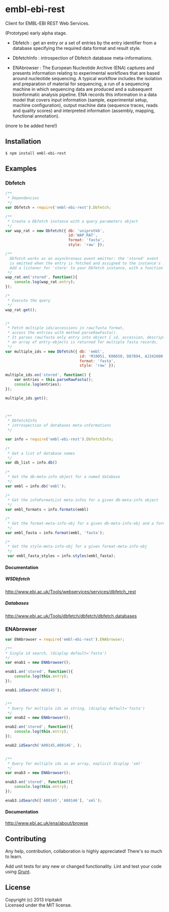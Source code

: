 # embl-ebi-rest

Client for EMBL-EBI REST Web Services.

(Prototype) early alpha stage.

* Dbfetch : get an entry or a set of entries by the entry identifier from a database specifying the required data format and result style.
* DbfetchInfo : introspection of Dbfetch database meta-informations.

* ENAbrowser : The European Nucleotide Archive (ENA) captures and presents information relating to experimental workflows that are based around nucleotide sequencing. A typical workflow includes the isolation and preparation of material for sequencing, a run of a sequencing machine in which sequencing data are produced and a subsequent bioinformatic analysis pipeline. ENA records this information in a data model that covers input information (sample, experimental setup, machine configuration), output machine data (sequence traces, reads and quality scores) and interpreted information (assembly, mapping, functional annotation).

(more to be added here!)

## Installation
```
$ npm install embl-ebi-rest
```

## Examples
### Dbfetch
```javascript
/**
 * Dependencies
 */
var Dbfetch = require('embl-ebi-rest').Dbfetch;

/**
 * Create a Dbfetch instance with a query parameters object
 */
var wap_rat = new Dbfetch({ db: 'uniprotkb',
							id:'WAP_RAT',
							format: 'fasta',
							style: 'raw' });

/** 
  Dbfetch works as an asynchronous event emitter: the 'stored' event 
  is emitted when the entry is fetched and assigned to the instance's .entry property.
  Add a listener for 'store' to your Dbfetch instance, with a function to handle the entry.
 */
wap_rat.on('stored', function(){
	console.log(wap_rat.entry);
});

/*
 * Execute the query
 */
wap_rat.get(); 


/* 
 * Fetch multiple ids/accessions in raw/fasta format,
 * access the entries with method parseRawFasta().
 * It parses raw/fasta only entry into object { id, accession, description, seq },
 * an array of entry-objects is returned for multiple fasta records.
 */
var multiple_ids = new Dbfetch({ db: 'embl',
								 id: 'M10051, K00650, D87894, AJ242600',
								 format: 'fasta',
								 style: 'raw' });
									 
multiple_ids.on('stored', function() {
	var entries = this.parseRawFasta();
	console.log(entries);
});

multiple_ids.get();



/**
 * DbfetchInfo
 * introspection of databases meta-informations
 */

var info = require('embl-ebi-rest').DbfetchInfo;
 
/*
 * Get a list of database names
 */
var db_list = info.db()
  
/*
 * Get the db-meta-info object for a named database
 */
var embl = info.db('embl');
   
/*
 * Get the infoFormatList meta-infos for a given db-meta-info object
 */
var embl_formats = info.formats(embl)

/*
 * Get the format-meta-info-obj for a given db-meta-info-obj and a format-name
 */
var embl_fasta = info.format(embl, 'fasta');

/*
 * Get the style-meta-info-obj for a given format-meta-info-obj
 */
 var embl_fasta_styles = info.styles(embl_fasta);

```
#### Documentation

##### WSDbfetch
http://www.ebi.ac.uk/Tools/webservices/services/dbfetch_rest

##### Databases
http://www.ebi.ac.uk/Tools/dbfetch/dbfetch/dbfetch.databases



### ENAbrowser
```javascript
var ENAbrowser = require('embl-ebi-rest').ENAbrowser;

/**
* Single id search, (display default='fasta')
*/
var enab1 = new ENAbrowser();

enab1.on('stored', function(){
	console.log(this.entry);
});

enab1.idSearch('A00145');


/**
 * Query for multiple ids as string, (display default='fasta')
 */
var enab2 = new ENAbrowser();

enab2.on('stored', function(){
	console.log(this.entry);
});

enab2.idSearch('A00145,A00146', );


/**
 * Query for multiple ids as an array, explicit display 'xml'
 */
var enab3 = new ENAbrowser();

enab3.on('stored', function(){
	console.log(this.entry);
});

enab3.idSearch(['A00145','A00146'], 'xml');

```
#### Documentation
http://www.ebi.ac.uk/ena/about/browse


## Contributing
Any help, contribution, collaboration is highly appreciated! There's so much to learn.

Add unit tests for any new or changed functionality. Lint and test your code using [Grunt](http://gruntjs.com/).


## License
Copyright (c) 2013 tripitakit  
Licensed under the MIT license.




